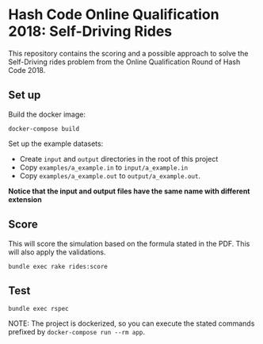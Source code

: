 # Hash Code Online Qualification 2018: Self-Driving Rides

This repository contains the scoring and a possible approach to solve
the Self-Driving rides problem from the Online Qualification Round of Hash
Code 2018.

## Set up

Build the docker image:

```
docker-compose build
```

Set up the example datasets:

- Create `input` and `output` directories in the root of this project
- Copy `examples/a_example.in` to `input/a_example.in`
- Copy `examples/a_example.out` to `output/a_example.out`.

**Notice that the input and output files have the same name with different
extension**


## Score

This will score the simulation based on the formula stated in the PDF. This will
also apply the validations.

```
bundle exec rake rides:score
```

## Test

```
bundle exec rspec
```

NOTE: The project is dockerized, so you can execute the stated commands prefixed
 by `docker-compose run --rm app`.
